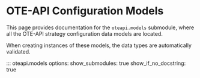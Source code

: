 # OTE-API Configuration Models

This page provides documentation for the `oteapi.models` submodule, where all the OTE-API strategy configuration data models are located.

When creating instances of these models, the data types are automatically validated.

::: oteapi.models
    options:
      show_submodules: true
      show_if_no_docstring: true

